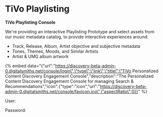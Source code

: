 # TiVo Playlisting

**TiVo Playlisting Console**

We're providing an interactive Playlisting Prototype and select assets from our music metadata catalog, to provide interactive experiences around:

* Track, Release, Album, Artist objective and subjective metadata
* Tones, Themes, Moods, and Similar Artists
* Artist & UMG album artwork

{% embed data="{\"url\":\"https://discovery-beta-admin-0.digitalsmiths.net/console/login\",\"type\":\"link\",\"title\":\"TiVo Personalized Content Discovery Engagement Console\",\"description\":\"The Personalized Content Discovery Engagement Console for managing Search & Recommendations\",\"icon\":{\"type\":\"icon\",\"url\":\"https://discovery-beta-admin-0.digitalsmiths.net/console/favicon.ico\",\"aspectRatio\":0}}" %}

User:

Password:

